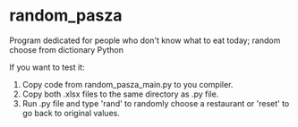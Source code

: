 # random_pasza
Program dedicated for people who don't know what to eat today; random choose from dictionary Python

If you want to test it:

1. Copy code from random_pasza_main.py to you compiler.
2. Copy both .xlsx files to the same directory as .py file.
3. Run .py file and type 'rand' to randomly choose a restaurant or 'reset' to go back to original values.
